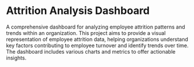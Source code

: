 # Attrition Analysis Dashboard
A comprehensive dashboard for analyzing employee attrition patterns and trends within an organization.
This project aims to provide a visual representation of employee attrition data, helping organizations understand key factors contributing to employee turnover and identify trends over time. The dashboard includes various charts and metrics to offer actionable insights.
